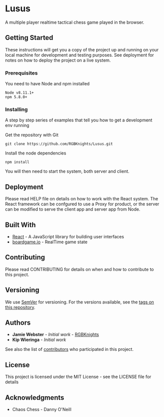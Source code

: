 # Lusus

A multiple player realtime tactical chess game played in the browser.

## Getting Started

These instructions will get you a copy of the project up and running on your local machine for development and testing purposes. See deployment for notes on how to deploy the project on a live system.

### Prerequisites

You need to have Node and npm installed

```
Node v8.11.1+
npm 5.8.0+
```

### Installing

A step by step series of examples that tell you how to get a development env running

Get the repository with Git

```
git clone https://github.com/RGBKnights/Lusus.git
```

Install the node dependencies

```
npm install
```

You will then need to start the system, both server and client.

## Deployment

Please read HELP file on details on how to work with the React system. 
The React framework can be confgured to use a Proxy for product, or the server can be modified to serve the client app and server app from Node.

## Built With

* [React](https://reactjs.org/) - A JavaScript library for building user interfaces
* [boardgame.io](http://boardgame.io) - RealTime game state

## Contributing

Please read CONTRIBUTING for details on when and how to contribute to this project.

## Versioning

We use [SemVer](http://semver.org/) for versioning. For the versions available, see the [tags on this repository](https://github.com/RGBKnights/Lusus/tags). 

## Authors

* **Jamie Webster** - *Initial work* - [RGBKnights](https://github.com/RGBKnightsh)
* **Kip Wieringa** - *Initial work* 

See also the list of [contributors](https://github.com/RGBKnights/Lusus/contributors) who participated in this project.

## License

This project is licensed under the MIT License - see the LICENSE file for details

## Acknowledgments

* Chaos Chess - Danny O'Neill